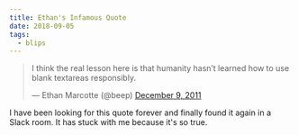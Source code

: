 ```yaml
---
title: Ethan's Infamous Quote
date: 2018-09-05
tags:
  - blips
---
```


<blockquote class="twitter-tweet" data-lang="en"><p lang="en" dir="ltr">I think the real lesson here is that humanity hasn’t learned how to use blank textareas responsibly.</p>&mdash; Ethan Marcotte (@beep) <a href="https://twitter.com/beep/status/145252249667506176?ref_src=twsrc%5Etfw">December 9, 2011</a></blockquote>
<script async src="https://platform.twitter.com/widgets.js" charset="utf-8"></script>

I have been looking for this quote forever and finally found it again in a Slack room. It has stuck with me because it's so true.
